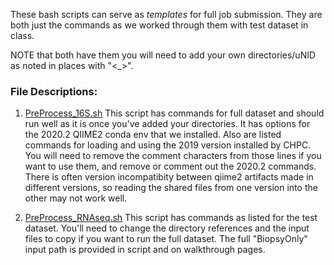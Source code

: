 These bash scripts can serve as *templates* for full job submission. They are both just the commands as we worked through them with test dataset in class. 

NOTE that both have them you will need to add your own directories/uNID as noted in places with "<_>".

### File Descriptions:
1. [PreProcess_16S.sh](https://github.com/wzacs1/BioinfWorkshop/blob/master/batch_job_templates/PreProcess_16S.sh) 
This script has commands for full dataset and should run well as it is once you've added your directories. It has options for the 2020.2 QIIME2 conda env that we installed. Also are listed commands for loading and using the 2019 version installed by CHPC. You will need to remove the comment characters from those lines if you want to use them, and remove or comment out the 2020.2 commands. There is often version incompatibity between qiime2 artifacts made in different versions, so reading the shared files from one version into the other may not work well.

2. [PreProcess_RNAseq.sh](https://github.com/wzacs1/BioinfWorkshop/blob/master/batch_job_templates/PreProcess_RNAseq.sh)
This script has commands as listed for the test dataset. You'll need to change the directory references and the input files to copy if you want to run the full dataset. The full "BiopsyOnly" input path is provided in script and on walkthrough pages.


